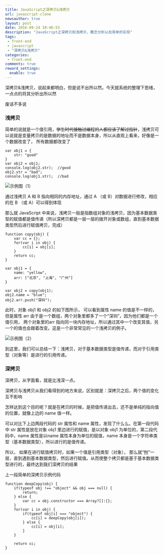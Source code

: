 ```yaml
---
title: JavaScript之深拷贝&浅拷贝
url: javascript-clone
newsauthor: true
layout: post
date: 2016-09-24 10:46:53
description: "JavaScript之深拷贝和浅拷贝，概念分析以及简单的实现"
tags: 
 - front-end
 - javascript
 - "深拷贝&浅拷贝"
categories: 
 - front-end
comments: true
reward_settings:
  enable: true
---
```


深拷贝&浅拷贝，说起来都明白，但是说不出所以然。今天就系统的整理下思绪，一点点的将其分析出所以然

<!--more-->

废话不多说

### 浅拷贝

简单的说就是一个值引用，~~学生时代接触过编程的人都应该了解过指针~~，浅拷贝可以说就是变量拷贝的是数据的地址而不是数据本身，所以从直观上看来，好像是一个数据改变了， 所有数据都改变了


```stylus?linenums
var obj1 = {
    str: "good"
}
var obj2 = obj1;
console.log(obj2.str);	//good
obj2.str = "bad";
console.log(obj1.str);	//bad
```

![示例图（1）][1]

通过浅拷贝 A 和 B 指向相同的内存地址，通过 A （或 B）对数据进行修改，相应的在 B （或 A）可以得到体现

那么就 JavaScript 中来说，浅拷贝一般是指数组对象的浅拷贝，因为基本数据类型的赋值都是值传递（所以深拷贝都是一层一层的拨开对象或数组，直到基本数据类型然后进行赋值拷贝，完成）
```stylus?linenums
function copy(obj) {
    var cc = {};
    for(var i in obj) {
        cc[i] = obj[i];
    }
    return cc;
}

var obj1 = {
    name: "yellow",
    arr: ["北京", "上海", "广州"]
}

var obj2 = copy(obj1);
obj2.name = "blue";
obj2.arr.push("深圳");
```
此时，对象 obj1 和 obj2 的如下图所示， 可以看到属性 name 的值是不一样的，但是属性 arr 由于是一个数组，两个对象里都多了一个“深圳”，因为他们都是一个值引用， 两个对象里的arr 指向同一块内存地址，所以通过其中一个改变其值，另一个的值也会跟着改变。这是一个非常常见的一个浅拷贝的例子。

![示例图（2）][2]

到这里，我们可以总结一下：浅拷贝，对于基本数据类型是值传递，而对于引用类型（对象等）是进行的引用传递。

### 深拷贝

深拷贝，从字面看，就是比浅深一点。

深拷贝与浅拷贝从我们看得到的地方来说，区别就是：深拷贝之后，两个值的变化互不影响

怎样达到这个目的呢？就是在拷贝的时候，是把值传递出去，还不是单纯的指向值的位置，就像上边的 name 值一样。

可以对比下上边两段代码的 str 属性和 name 属性，发现了什么么。在第一段代码中 str 属性是放在对象 obj1 里边进行的赋值，是以对象 obj1 为单位的，第二段代码中，name 属性是以name 属性本身为单位的赋值，name 本身是一个字符串类型（基本数据类型），所以进行的是值传递。

所以， 如果在进行赋值拷贝时，如果一个值是引用类型（对象）， 那么就“刨”一层，直到遇到基本数据类型，然后进行赋值。从而使整个拷贝都是基于基本数据类型进行的，最终达到我们深拷贝的结果

上一段简单的深拷贝示例代码
```stylus?linenums
function deepCopy(obj) {
    if(typeof obj !== "object" && obj === null) {
        return;
    } else {
        var cc = obj.constructor === Array?[]:{};
    }
    for(var i in obj) {
        if(typeof obj[i] === "object") {
            cc[i] = deepCopy(obj[i]);
        } else {
            cc[i] = obj[i];
        }
    }
	
    return cc;
}
```



  [1]: ./images/1493022183705.jpg "示例图（1）"
  [2]: ./images/1493026239049.jpg "示例图（2）"